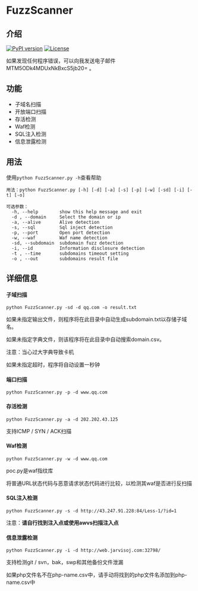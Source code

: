 # FuzzScanner

##  介绍
[![PyPI version](https://img.shields.io/badge/python-3-blue.svg)](https://www.python.org/)  [![License](https://img.shields.io/badge/license-GPLv2-red.svg)](https://raw.githubusercontent.com/sqlmapproject/sqlmap/master/LICENSE) 

如果发现任何程序错误，可以向我发送电子邮件 MTM5ODk4MDUxNkBxcS5jb20=  。

## 功能

- 子域名扫描
- 开放端口扫描
- 存活检测
- Waf检测
- SQL注入检测
- 信息泄露检测

## 用法

使用`python FuzzScanner.py -h`查看帮助

```
用法：python FuzzScanner.py [-h] [-d] [-a] [-s] [-p] [-w] [-sd] [-i] [-t] [-o]

可选参数：
  -h, --help        show this help message and exit
  -d , --domain     Select the domain or ip
  -a, --alive       Alive detection
  -s, --sql         Sql inject detection
  -p, --port        Open port detection
  -w, --waf         Waf name detection
  -sd, --subdomain  subdomain fuzz detection
  -i, --id          Information disclosure detection
  -t , --time       subdomains timeout setting
  -o , --out        subdomains result file
```

## 详细信息

#### 子域扫描

```
python FuzzScanner.py -sd -d qq.com -o result.txt
```

如果未指定输出文件，则程序将在此目录中自动生成subdomain.txt以存储子域名。

如果未指定字典文件，则该程序将在此目录中自动搜索domain.csv。

注意：当心过大字典导致卡机

如果未指定超时，程序将自动设置一秒钟

#### 端口扫描

```
python FuzzScanner.py -p -d www.qq.com
```

#### 存活检测

```
python FuzzScanner.py -a -d 202.202.43.125
```

支持ICMP / SYN / ACK扫描

#### Waf检测

```
python FuzzScanner.py -w -d www.qq.com
```

poc.py是waf指纹库

将普通URL状态代码与恶意请求状态代码进行比较，以检测其waf是否进行反扫描

#### SQL注入检测

```
python FuzzScanner.py -s -d http://43.247.91.228:84/Less-1/?id=1
```

注意：**请自行找到注入点或使用awvs扫描注入点**

#### 信息泄露检测

```
python FuzzScanner.py -i -d http://web.jarvisoj.com:32798/
```

支持检测git / svn，bak，swp和其他备份文件泄漏

如果php文件名不在php-name.csv中，请手动将找到的php文件名添加到php-name.csv中
